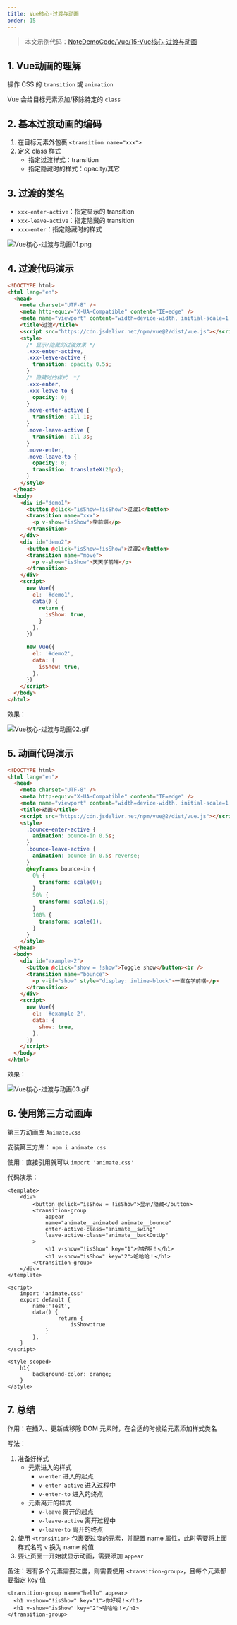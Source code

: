 ```yaml
---
title: Vue核心-过渡与动画
order: 15
---
```


> 本文示例代码：[NoteDemoCode/Vue/15-Vue核心-过渡与动画](https://github.com/zhf521/NoteDemoCode/tree/main/Vue/15-Vue核心-过渡与动画)

## 1. Vue动画的理解

操作 CSS 的 `transition` 或 `animation`

Vue 会给目标元素添加/移除特定的 `class`

## 2. 基本过渡动画的编码

1. 在目标元素外包裹 `<transition name="xxx">`
2. 定义 class 样式
	+ 指定过渡样式：transition
	+ 指定隐藏时的样式：opacity/其它

## 3. 过渡的类名

+ `xxx-enter-active`：指定显示的 transition
+ `xxx-leave-active`：指定隐藏的 transition
+ `xxx-enter`：指定隐藏时的样式

![Vue核心-过渡与动画01.png](https://zhf-picture.oss-cn-qingdao.aliyuncs.com/my-img/Vue核心-过渡与动画01.png)

## 4. 过渡代码演示

```html
<!DOCTYPE html>
<html lang="en">
  <head>
    <meta charset="UTF-8" />
    <meta http-equiv="X-UA-Compatible" content="IE=edge" />
    <meta name="viewport" content="width=device-width, initial-scale=1.0" />
    <title>过渡</title>
    <script src="https://cdn.jsdelivr.net/npm/vue@2/dist/vue.js"></script>
    <style>
      /* 显示/隐藏的过渡效果 */
      .xxx-enter-active,
      .xxx-leave-active {
        transition: opacity 0.5s;
      }
      /* 隐藏时的样式  */
      .xxx-enter,
      .xxx-leave-to {
        opacity: 0;
      }
      .move-enter-active {
        transition: all 1s;
      }
      .move-leave-active {
        transition: all 3s;
      }
      .move-enter,
      .move-leave-to {
        opacity: 0;
        transition: translateX(20px);
      }
    </style>
  </head>
  <body>
    <div id="demo1">
      <button @click="isShow=!isShow">过渡1</button>
      <transition name="xxx">
        <p v-show="isShow">学前端</p>
      </transition>
    </div>
    <div id="demo2">
      <button @click="isShow=!isShow">过渡2</button>
      <transition name="move">
        <p v-show="isShow">天天学前端</p>
      </transition>
    </div>
    <script>
      new Vue({
        el: '#demo1',
        data() {
          return {
            isShow: true,
          }
        },
      })

      new Vue({
        el: '#demo2',
        data: {
          isShow: true,
        },
      })
    </script>
  </body>
</html>
```

效果：

![Vue核心-过渡与动画02.gif](https://zhf-picture.oss-cn-qingdao.aliyuncs.com/my-img/Vue核心-过渡与动画02.gif)

## 5. 动画代码演示

```html
<!DOCTYPE html>
<html lang="en">
  <head>
    <meta charset="UTF-8" />
    <meta http-equiv="X-UA-Compatible" content="IE=edge" />
    <meta name="viewport" content="width=device-width, initial-scale=1.0" />
    <title>动画</title>
    <script src="https://cdn.jsdelivr.net/npm/vue@2/dist/vue.js"></script>
    <style>
      .bounce-enter-active {
        animation: bounce-in 0.5s;
      }
      .bounce-leave-active {
        animation: bounce-in 0.5s reverse;
      }
      @keyframes bounce-in {
        0% {
          transform: scale(0);
        }
        50% {
          transform: scale(1.5);
        }
        100% {
          transform: scale(1);
        }
      }
    </style>
  </head>
  <body>
    <div id="example-2">
      <button @click="show = !show">Toggle show</button><br />
      <transition name="bounce">
        <p v-if="show" style="display: inline-block">一直在学前端</p>
      </transition>
    </div>
    <script>
      new Vue({
        el: '#example-2',
        data: {
          show: true,
        },
      })
    </script>
  </body>
</html>
```

效果：

![Vue核心-过渡与动画03.gif](https://zhf-picture.oss-cn-qingdao.aliyuncs.com/my-img/Vue核心-过渡与动画03.gif)

## 6. 使用第三方动画库

第三方动画库 `Animate.css`

安装第三方库： `npm i animate.css`

使用：直接引用就可以 `import 'animate.css'`

代码演示：
```vue
<template>
    <div>
        <button @click="isShow = !isShow">显示/隐藏</button>
        <transition-group 
            appear
            name="animate__animated animate__bounce" 
            enter-active-class="animate__swing"
            leave-active-class="animate__backOutUp"
        >
            <h1 v-show="!isShow" key="1">你好啊！</h1>
            <h1 v-show="isShow" key="2">哈哈哈！</h1>
        </transition-group>
    </div>
</template>

<script>
    import 'animate.css'
    export default {
        name:'Test',
        data() {
                return {
                    isShow:true
            }
        },
    }
</script>

<style scoped>
    h1{
        background-color: orange;
    }
</style>
```

## 7. 总结

作用：在插入、更新或移除 DOM 元素时，在合适的时候给元素添加样式类名

写法：  
1. 准备好样式
	+ 元素进入的样式
		+ `v-enter` 进入的起点
		+ `v-enter-active` 进入过程中
		+ `v-enter-to` 进入的终点
	+ 元素离开的样式
		+ `v-leave` 离开的起点
		+ `v-leave-active` 离开过程中
		+ `v-leave-to` 离开的终点  
2. 使用 `<transition>` 包裹要过度的元素，并配置 name 属性，此时需要将上面样式名的 v 换为 name 的值
3. 要让页面一开始就显示动画，需要添加 `appear`

备注：若有多个元素需要过度，则需要使用 `<transition-group>`，且每个元素都要指定 key 值

```vue
<transition-group name="hello" appear>
  <h1 v-show="!isShow" key="1">你好啊！</h1>
  <h1 v-show="isShow" key="2">哈哈哈！</h1>
</transition-group>
```
